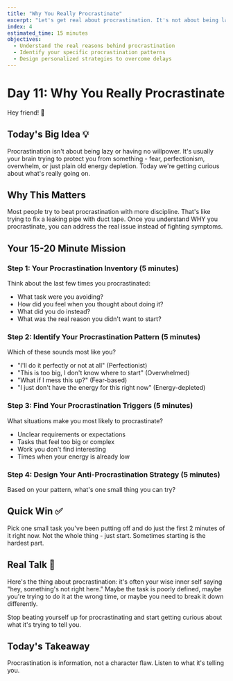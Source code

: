 ```yaml
---
title: "Why You Really Procrastinate"
excerpt: "Let's get real about procrastination. It's not about being lazy - it's about something deeper. Today we figure out your procrastination triggers."
index: 4
estimated_time: 15 minutes
objectives:
  - Understand the real reasons behind procrastination
  - Identify your specific procrastination patterns
  - Design personalized strategies to overcome delays
---
```


# Day 11: Why You Really Procrastinate

Hey friend! 👋

## Today's Big Idea 💡

Procrastination isn't about being lazy or having no willpower. It's usually your brain trying to protect you from something - fear, perfectionism, overwhelm, or just plain old energy depletion. Today we're getting curious about what's really going on.

## Why This Matters

Most people try to beat procrastination with more discipline. That's like trying to fix a leaking pipe with duct tape. Once you understand WHY you procrastinate, you can address the real issue instead of fighting symptoms.

## Your 15-20 Minute Mission

### Step 1: Your Procrastination Inventory (5 minutes)

Think about the last few times you procrastinated:

- What task were you avoiding?
- How did you feel when you thought about doing it?
- What did you do instead?
- What was the real reason you didn't want to start?

### Step 2: Identify Your Procrastination Pattern (5 minutes)

Which of these sounds most like you?

- "I'll do it perfectly or not at all" (Perfectionist)
- "This is too big, I don't know where to start" (Overwhelmed)
- "What if I mess this up?" (Fear-based)
- "I just don't have the energy for this right now" (Energy-depleted)

### Step 3: Find Your Procrastination Triggers (5 minutes)

What situations make you most likely to procrastinate?

- Unclear requirements or expectations
- Tasks that feel too big or complex
- Work you don't find interesting
- Times when your energy is already low

### Step 4: Design Your Anti-Procrastination Strategy (5 minutes)

Based on your pattern, what's one small thing you can try?

## Quick Win ✅

Pick one small task you've been putting off and do just the first 2 minutes of it right now. Not the whole thing - just start. Sometimes starting is the hardest part.

## Real Talk 💬

Here's the thing about procrastination: it's often your wise inner self saying "hey, something's not right here." Maybe the task is poorly defined, maybe you're trying to do it at the wrong time, or maybe you need to break it down differently.

Stop beating yourself up for procrastinating and start getting curious about what it's trying to tell you.

## Today's Takeaway

Procrastination is information, not a character flaw. Listen to what it's telling you.
